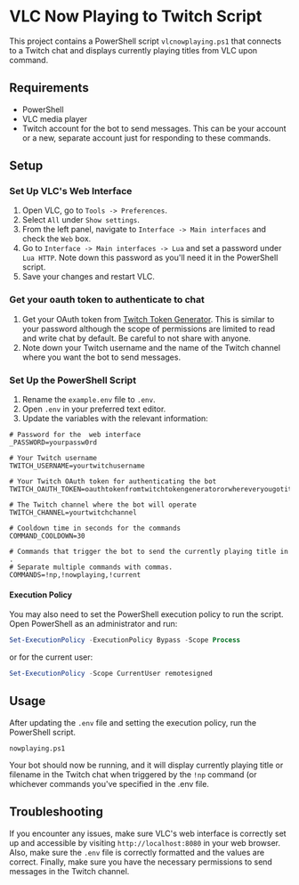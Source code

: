 # VLC Now Playing to Twitch Script

This project contains a PowerShell script `vlcnowplaying.ps1` that connects to a Twitch chat and displays currently playing titles from VLC upon command.

## Requirements

- PowerShell
- VLC media player
- Twitch account for the bot to send messages. This can be your account or a new, separate account just for responding to these commands.

## Setup

### Set Up VLC's Web Interface

1. Open VLC, go to `Tools -> Preferences`.
2. Select `All` under `Show settings`.
3. From the left panel, navigate to `Interface -> Main interfaces` and check the `Web` box.
4. Go to `Interface -> Main interfaces -> Lua` and set a password under `Lua HTTP`. Note down this password as you'll need it in the PowerShell script.
5. Save your changes and restart VLC.

### Get your oauth token to authenticate to chat

1. Get your OAuth token from [Twitch Token Generator](https://twitchtokengenerator.com/). This is similar to your password although the scope of permissions are limited to read and write chat by default. Be careful to not share with anyone.
2. Note down your Twitch username and the name of the Twitch channel where you want the bot to send messages.

### Set Up the PowerShell Script

1. Rename the `example.env` file to `.env`.
2. Open `.env` in your preferred text editor.
3. Update the variables with the relevant information:

```
# Password for the  web interface
_PASSWORD=yourpassw0rd

# Your Twitch username
TWITCH_USERNAME=yourtwitchusername

# Your Twitch OAuth token for authenticating the bot
TWITCH_OAUTH_TOKEN=oauthtokenfromtwitchtokengeneratororwhereveryougotit

# The Twitch channel where the bot will operate
TWITCH_CHANNEL=yourtwitchchannel

# Cooldown time in seconds for the commands
COMMAND_COOLDOWN=30

# Commands that trigger the bot to send the currently playing title in .
# Separate multiple commands with commas.
COMMANDS=!np,!nowplaying,!current

```

#### Execution Policy

You may also need to set the PowerShell execution policy to run the script. Open PowerShell as an administrator and run:

```powershell
Set-ExecutionPolicy -ExecutionPolicy Bypass -Scope Process
```

or for the current user:

```powershell
Set-ExecutionPolicy -Scope CurrentUser remotesigned
```

## Usage

After updating the `.env` file and setting the execution policy, run the PowerShell script.

```
nowplaying.ps1
```

Your bot should now be running, and it will display currently playing  title or filename in the Twitch chat when triggered by the `!np` command (or whichever commands you've specified in the .env file.



## Troubleshooting

If you encounter any issues, make sure VLC's web interface is correctly set up and accessible by visiting `http://localhost:8080` in your web browser. Also, make sure the `.env` file is correctly formatted and the values are correct. Finally, make sure you have the necessary permissions to send messages in the Twitch channel.
